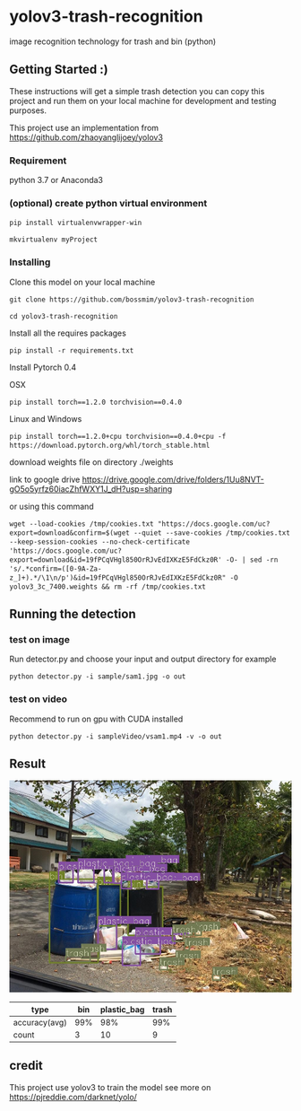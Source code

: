 # yolov3-trash-recognition

 image recognition technology for trash and bin (python) 

## Getting Started :)

These instructions will get a simple trash detection you can copy this project and run them on your local machine for development and testing purposes. 

This project use an implementation from https://github.com/zhaoyanglijoey/yolov3 

### Requirement

python 3.7 or Anaconda3

### (optional) create python virtual environment

```
pip install virtualenvwrapper-win
```
```
mkvirtualenv myProject
```
### Installing

Clone this model on your local machine

```
git clone https://github.com/bossmim/yolov3-trash-recognition
```
```
cd yolov3-trash-recognition
```
Install all the requires packages
```
pip install -r requirements.txt
```
Install Pytorch 0.4

OSX 
```
pip install torch==1.2.0 torchvision==0.4.0
```
Linux and Windows

```
pip install torch==1.2.0+cpu torchvision==0.4.0+cpu -f https://download.pytorch.org/whl/torch_stable.html
```

download weights file on directory ./weights 

link to google drive https://drive.google.com/drive/folders/1Uu8NVT-gO5o5yrfz60iacZhfWXY1J_dH?usp=sharing

or using this command

```
wget --load-cookies /tmp/cookies.txt "https://docs.google.com/uc?export=download&confirm=$(wget --quiet --save-cookies /tmp/cookies.txt --keep-session-cookies --no-check-certificate 'https://docs.google.com/uc?export=download&id=19fPCqVHgl850OrRJvEdIXKzE5FdCkz0R' -O- | sed -rn 's/.*confirm=([0-9A-Za-z_]+).*/\1\n/p')&id=19fPCqVHgl850OrRJvEdIXKzE5FdCkz0R" -O yolov3_3c_7400.weights && rm -rf /tmp/cookies.txt
```

## Running the detection

### test on image

Run detector.py and choose your input and output directory for example

```
python detector.py -i sample/sam1.jpg -o out
```

### test on video

Recommend to run on gpu with CUDA installed

```
python detector.py -i sampleVideo/vsam1.mp4 -v -o out
```

## Result

![GitHub Logo](/demo/sam1.jpg) 

type| bin | plastic_bag | trash
--- | --- | --- | ---
accuracy(avg) | 99% | 98% | 99%
count| 3 | 10 | 9


## credit

This project use yolov3 to train the model
see more on https://pjreddie.com/darknet/yolo/

